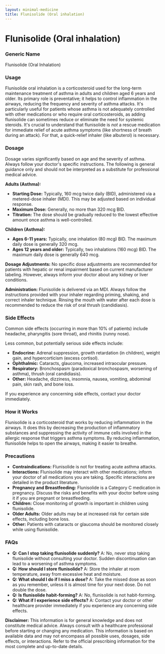 ```yaml
---
layout: minimal-medicine
title: Flunisolide (Oral inhalation)
---
```


# Flunisolide (Oral inhalation)
### Generic Name
Flunisolide (Oral Inhalation)

### Usage

Flunisolide oral inhalation is a corticosteroid used for the long-term maintenance treatment of asthma in adults and children aged 6 years and older.  Its primary role is preventative; it helps to control inflammation in the airways, reducing the frequency and severity of asthma attacks.  It's particularly useful for patients whose asthma is not adequately controlled with other medications or who require oral corticosteroids, as adding flunisolide can sometimes reduce or eliminate the need for systemic steroids.  It's crucial to understand that flunisolide is *not* a rescue medication for immediate relief of acute asthma symptoms (like shortness of breath during an attack).  For that, a quick-relief inhaler (like albuterol) is necessary.

### Dosage

Dosage varies significantly based on age and the severity of asthma.  Always follow your doctor's specific instructions.  The following is general guidance only and should not be interpreted as a substitute for professional medical advice.

**Adults (Asthma):**

* **Starting Dose:** Typically, 160 mcg twice daily (BID), administered via a metered-dose inhaler (MDI).  This may be adjusted based on individual response.
* **Maximum Dose:**  Generally, no more than 320 mcg BID.
* **Titration:**  The dose should be gradually reduced to the lowest effective amount once asthma is well-controlled.

**Children (Asthma):**

* **Ages 6-11 years:**  Typically, one inhalation (80 mcg) BID. The maximum daily dose is generally 320 mcg.
* **Ages 12 years and older:**  Typically, two inhalations (160 mcg) BID.  The maximum daily dose is generally 640 mcg.

**Dosage Adjustments:**  No specific dose adjustments are recommended for patients with hepatic or renal impairment based on current manufacturer labeling.  However, always inform your doctor about any kidney or liver conditions.


**Administration:**  Flunisolide is delivered via an MDI.  Always follow the instructions provided with your inhaler regarding priming, shaking, and correct inhaler technique. Rinsing the mouth with water after each dose is recommended to reduce the risk of oral thrush (candidiasis).

### Side Effects

Common side effects (occurring in more than 10% of patients) include headache, pharyngitis (sore throat), and rhinitis (runny nose).

Less common, but potentially serious side effects include:

* **Endocrine:** Adrenal suppression, growth retardation (in children), weight gain, and hypercorticism (excess cortisol).
* **Ophthalmic:** Cataracts, glaucoma, increased intraocular pressure.
* **Respiratory:** Bronchospasm (paradoxical bronchospasm, worsening of asthma), thrush (oral candidiasis).
* **Other:**  Headache, dizziness, insomnia, nausea, vomiting, abdominal pain, skin rash, and bone loss.

If you experience any concerning side effects, contact your doctor immediately.


### How it Works

Flunisolide is a corticosteroid that works by reducing inflammation in the airways. It does this by decreasing the production of inflammatory substances and suppressing the activity of immune cells involved in the allergic response that triggers asthma symptoms. By reducing inflammation, flunisolide helps to open the airways, making it easier to breathe.

### Precautions

* **Contraindications:** Flunisolide is not for treating acute asthma attacks.
* **Interactions:**  Flunisolide may interact with other medications; inform your doctor of all medications you are taking.  Specific interactions are detailed in the product literature.
* **Pregnancy and Breastfeeding:** Flunisolide is a Category C medication in pregnancy.  Discuss the risks and benefits with your doctor before using it if you are pregnant or breastfeeding.
* **Children:**  Close monitoring of growth is important in children using flunisolide.
* **Older Adults:**  Older adults may be at increased risk for certain side effects, including bone loss.
* **Other:** Patients with cataracts or glaucoma should be monitored closely while using flunisolide.


### FAQs

* **Q: Can I stop taking flunisolide suddenly?**  A: No, never stop taking flunisolide without consulting your doctor.  Sudden discontinuation can lead to a worsening of asthma symptoms.
* **Q: How should I store flunisolide?** A: Store the inhaler at room temperature, away from excessive heat and moisture.
* **Q: What should I do if I miss a dose?** A: Take the missed dose as soon as you remember, unless it is almost time for your next dose.  Do not double the dose.
* **Q: Is flunisolide habit-forming?** A: No, flunisolide is not habit-forming.
* **Q: What if I experience side effects?** A: Contact your doctor or other healthcare provider immediately if you experience any concerning side effects.


**Disclaimer:** This information is for general knowledge and does not constitute medical advice. Always consult with a healthcare professional before starting or changing any medication.  This information is based on available data and may not encompass all possible uses, dosages, side effects, or interactions.  Refer to the official prescribing information for the most complete and up-to-date details.
